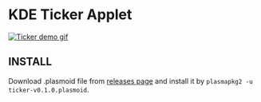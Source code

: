 # KDE Ticker Applet
[![Ticker demo gif](https://i.gyazo.com/12affcdcbddf4849be2b2097c99be7e9.gif)](https://gyazo.com/12affcdcbddf4849be2b2097c99be7e9)

## INSTALL
Download .plasmoid file from [releases page](https://github.com/yuntan/plasma-applet-ticker/releases) and install it by `plasmapkg2 -u ticker-v0.1.0.plasmoid`.
